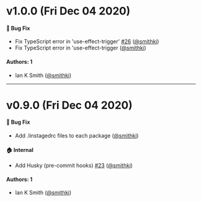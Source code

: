 # v1.0.0 (Fri Dec 04 2020)

#### 🐛 Bug Fix

- Fix TypeScript error in 'use-effect-trigger' [#26](https://github.com/smithki/usable-react/pull/26) ([@smithki](https://github.com/smithki))
- Fix TypeScript error in 'use-effect-trigger ([@smithki](https://github.com/smithki))

#### Authors: 1

- Ian K Smith ([@smithki](https://github.com/smithki))

---

# v0.9.0 (Fri Dec 04 2020)

#### 🐛 Bug Fix

- Add .linstagedrc files to each package ([@smithki](https://github.com/smithki))

#### 🏠 Internal

- Add Husky (pre-commit hooks) [#23](https://github.com/smithki/usable-react/pull/23) ([@smithki](https://github.com/smithki))

#### Authors: 1

- Ian K Smith ([@smithki](https://github.com/smithki))
